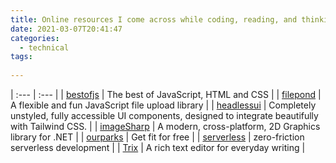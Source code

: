 ```yaml
---
title: Online resources I come across while coding, reading, and thinking \(if I do\)
date: 2021-03-07T20:41:47
categories:
  - technical
tags:
  
---
```


| :--- | :--- |
| [bestofjs](https://bestofjs.org/) | The best of JavaScript, HTML and CSS |
| [filepond](https://github.com/pqina/filepond) | A flexible and fun JavaScript file upload library |
| [headlessui](https://github.com/tailwindlabs/headlessui) | Completely unstyled, fully accessible UI components, designed to integrate beautifully with Tailwind CSS. |
| [imageSharp](https://github.com/SixLabors/ImageSharp?WT.mc_id=-blog-scottha) | A modern, cross-platform, 2D Graphics library for .NET |
| [ourparks](https://ourparks.org.uk/) | Get fit for free |
| [serverless](https://www.serverless.com/) | zero-friction serverless development |
| [Trix](https://trix-editor.org/) | A rich text editor for everyday writing |

